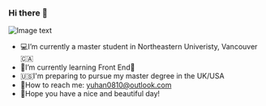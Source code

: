 ### Hi there 👋

![Image text](https://raw.githubusercontent.com/saadeghi/saadeghi/master/dino.gif)

- 💻I’m currently a master student in Northeastern Univeristy, Vancouver🇨🇦
- 🌃I’m currently learning Front End📱 
- 🇺🇸I'm preparing to pursue my master degree in the UK/USA
- 💬How to reach me: yuhan0810@outlook.com 
- 🦥Hope you have a nice and beautiful day!

